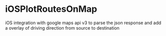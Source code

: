 iOSPlotRoutesOnMap
==================

iOS integration with google maps api v3 to parse the json response and add a overlay of driving direction from source to destination
